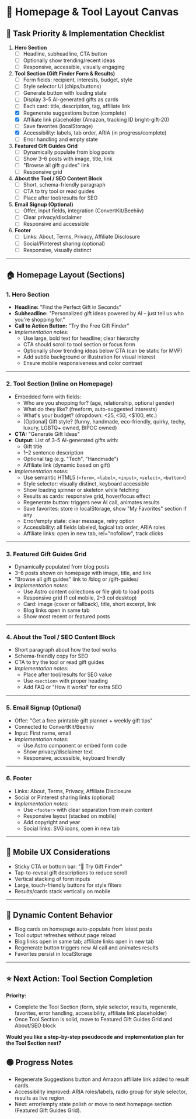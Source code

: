 # 🧩 Homepage & Tool Layout Canvas

## 🚦 Task Priority & Implementation Checklist

1. **Hero Section**
   - [ ] Headline, subheadline, CTA button
   - [ ] Optionally show trending/recent ideas
   - [ ] Responsive, accessible, visually engaging
2. **Tool Section (Gift Finder Form & Results)**
   - [ ] Form fields: recipient, interests, budget, style
   - [ ] Style selector UI (chips/buttons)
   - [ ] Generate button with loading state
   - [ ] Display 3–5 AI-generated gifts as cards
   - [ ] Each card: title, description, tag, affiliate link
   - [x] Regenerate suggestions button (complete)
   - [x] Affiliate link placeholder (Amazon, tracking ID bright-gift-20)
   - [ ] Save favorites (localStorage)
   - [x] Accessibility: labels, tab order, ARIA (in progress/complete)
   - [ ] Error handling and empty state
3. **Featured Gift Guides Grid**
   - [ ] Dynamically populate from blog posts
   - [ ] Show 3–6 posts with image, title, link
   - [ ] "Browse all gift guides" link
   - [ ] Responsive grid
4. **About the Tool / SEO Content Block**
   - [ ] Short, schema-friendly paragraph
   - [ ] CTA to try tool or read guides
   - [ ] Place after tool/results for SEO
5. **Email Signup (Optional)**
   - [ ] Offer, input fields, integration (ConvertKit/Beehiiv)
   - [ ] Clear privacy/disclaimer
   - [ ] Responsive and accessible
6. **Footer**
   - [ ] Links: About, Terms, Privacy, Affiliate Disclosure
   - [ ] Social/Pinterest sharing (optional)
   - [ ] Responsive, visually distinct

---

## 🏠 Homepage Layout (Sections)

### 1. **Hero Section**
- **Headline:** "Find the Perfect Gift in Seconds"
- **Subheadline:** "Personalized gift ideas powered by AI – just tell us who you're shopping for."
- **Call to Action Button:** "Try the Free Gift Finder"
- *Implementation notes:*
  - Use large, bold text for headline; clear hierarchy
  - CTA should scroll to tool section or focus form
  - Optionally show trending ideas below CTA (can be static for MVP)
  - Add subtle background or illustration for visual interest
  - Ensure mobile responsiveness and color contrast

---

### 2. **Tool Section (Inline on Homepage)**
- Embedded form with fields:
  - Who are you shopping for? (age, relationship, optional gender)
  - What do they like? (freeform, auto-suggested interests)
  - What's your budget? (dropdown: <$25, <$50, <$100, etc.)
  - [Optional] Gift style? (funny, handmade, eco-friendly, quirky, techy, luxury, LGBTQ+ owned, BIPOC owned)
- **CTA:** "Generate Gift Ideas"
- **Output:** List of 3–5 AI-generated gifts with:
  - Gift title
  - 1–2 sentence description
  - Optional tag (e.g. "Tech", "Handmade")
  - Affiliate link (dynamic based on gift)
- *Implementation notes:*
  - Use semantic HTML5 (`<form>`, `<label>`, `<input>`, `<select>`, `<button>`)
  - Style selector: visually distinct, keyboard accessible
  - Show loading spinner or skeleton while fetching
  - Results as cards: responsive grid, hover/focus effect
  - Regenerate button: triggers new AI call, animates results
  - Save favorites: store in localStorage, show "My Favorites" section if any
  - Error/empty state: clear message, retry option
  - Accessibility: all fields labeled, logical tab order, ARIA roles
  - Affiliate links: open in new tab, rel="nofollow", track clicks

---

### 3. **Featured Gift Guides Grid**
- Dynamically populated from blog posts
- 3–6 posts shown on homepage with image, title, and link
- "Browse all gift guides" link to /blog or /gift-guides/
- *Implementation notes:*
  - Use Astro content collections or file glob to load posts
  - Responsive grid (1 col mobile, 2–3 col desktop)
  - Card: image (cover or fallback), title, short excerpt, link
  - Blog links open in same tab
  - Show most recent or featured posts

---

### 4. **About the Tool / SEO Content Block**
- Short paragraph about how the tool works
- Schema-friendly copy for SEO
- CTA to try the tool or read gift guides
- *Implementation notes:*
  - Place after tool/results for SEO value
  - Use `<section>` with proper heading
  - Add FAQ or "How it works" for extra SEO

---

### 5. **Email Signup (Optional)**
- Offer: "Get a free printable gift planner + weekly gift tips"
- Connected to ConvertKit/Beehiiv
- Input: First name, email
- *Implementation notes:*
  - Use Astro component or embed form code
  - Show privacy/disclaimer text
  - Responsive, accessible, keyboard friendly

---

### 6. **Footer**
- Links: About, Terms, Privacy, Affiliate Disclosure
- Social or Pinterest sharing links (optional)
- *Implementation notes:*
  - Use `<footer>` with clear separation from main content
  - Responsive layout (stacked on mobile)
  - Add copyright and year
  - Social links: SVG icons, open in new tab

---

## 📲 Mobile UX Considerations
- Sticky CTA or bottom bar: "🎁 Try Gift Finder"
- Tap-to-reveal gift descriptions to reduce scroll
- Vertical stacking of form inputs
- Large, touch-friendly buttons for style filters
- Results/cards stack vertically on mobile

---

## 🔄 Dynamic Content Behavior
- Blog cards on homepage auto-populate from latest posts
- Tool output refreshes without page reload
- Blog links open in same tab; affiliate links open in new tab
- Regenerate button triggers new AI call and animates results
- Favorites persist in localStorage

---

## ⭐️ Next Action: Tool Section Completion
**Priority:**
- Complete the Tool Section (form, style selector, results, regenerate, favorites, error handling, accessibility, affiliate link placeholder)
- Once Tool Section is solid, move to Featured Gift Guides Grid and About/SEO block

**Would you like a step-by-step pseudocode and implementation plan for the Tool Section next?**

## 🟢 Progress Notes
- Regenerate Suggestions button and Amazon affiliate link added to result cards.
- Accessibility improved: ARIA roles/labels, radio group for style selector, results as live region.
- Next: error/empty state polish or move to next homepage section (Featured Gift Guides Grid).


